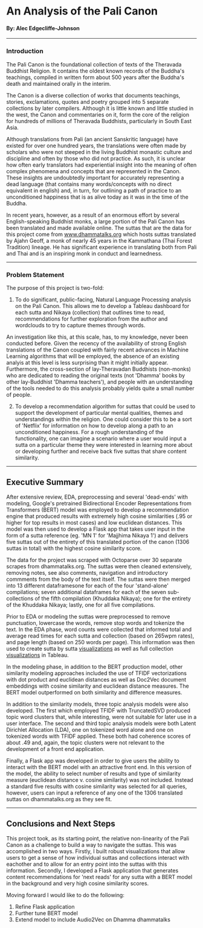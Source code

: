 # **An Analysis of the Pali Canon**

#### By: Alec Edgecliffe-Johnson
---
### **Introduction**

The Pali Canon is the foundational collection of texts of the Theravada Buddhist Religion. It contains the oldest known records of the Buddha's teachings, compiled in written form about 500 years after the Buddha's death and maintained orally in the interim.

The Canon is a diverse collection of works that documents teachings, stories, exclamations, quotes and poetry grouped into 5 separate collections by later compilers. Although it is little known and little studied in the west, the Canon and commentaries on it, form the core of the religion for hundreds of millions of Theravada Buddhists, particularly in South East Asia.

Although translations from Pali (an ancient Sanskritic language) have existed for over one hundred years, the translations were often made by scholars who were not steeped in the living Buddhist monastic culture and discipline and often by those who did not practice. As such, it is unclear how often early translators had experiential insight into the meaning of often complex phenomena and concepts that are represented in the Canon. These insights are undoubtedly important for accurately representing a dead language (that contains many words/concepts with no direct equivalent in english) and, in turn, for outlining a path of practice to an unconditioned happiness that is as alive today as it was in the time of the Buddha.

In recent years, however, as a result of an enormous effort by several English-speaking Buddhist monks, a large portion of the Pali Canon has been translated and made available online. The suttas that are the data for this project come from www.dhammatalks.org which hosts suttas translated by Ajahn Geoff, a monk of nearly 45 years in the Kammathana (Thai Forest Tradition) lineage. He has significant experience in translating both from Pali and Thai and is an inspiring monk in conduct and learnedness.

---
### **Problem Statement**

The purpose of this project is two-fold:
1. To do significant, public-facing, Natural Language Processing analysis on the Pali Canon. This allows me to develop a Tableau dashboard for each sutta and Nikaya (collection) that outlines time to read, recommendations for further exploration from the author and wordclouds to try to capture themes through words.

  An investigation like this, at this scale, has, to my knowledge, never been conducted before. Given the recency of the availability of strong English translations of the Canon coupled with  fairly recent advances in Machine Learning algorithms that will be employed, the absence of an existing analyis at this level is less surprising than it might initially appear. Furthermore, the cross-section of lay-Theravadan Buddhists (non-monks) who are dedicated to reading the original texts (not 'Dhamma' books by other lay-Buddhist 'Dhamma teachers'), and people with an understanding of the tools needed to do this analysis probably yields quite a small number of people.

2. To develop a recommendation algorithm for suttas that could be used to support the development of particular mental qualities, themes and understandings within the religion. One could consider this to be a sort of 'Netflix' for information on how to develop along a path to an unconditioned happiness. For a rough understanding of the functionality, one can imagine a scenario where a user would input a sutta on a particular theme they were interested in learning more about or developing further and receive back five suttas that share content similarity.

---
## **Executive Summary**

After extensive review, EDA, preprocessing and several 'dead-ends' with modeling, Google's pretrained Bidirectional Encoder Representations from Transformers (BERT) model was employed to develop a recommendation engine that produced results with extremely high cosine similarities (.95 or higher for top results in most cases) and low euclidean distances. This model was then used to develop a Flask app that takes user input in the form of a sutta reference (eg. 'MN 1' for 'Majjhima Nikaya 1') and delivers five suttas out of the entirety of this translated portion of the canon (1306 suttas in total) with the highest cosine similarity score.

The data for the project was scraped with Octoparse over 30 separate scrapes from dhammatalks.org. The suttas were then cleaned extensively, removing notes, see also comments, navigation and introductory commments from the body of the text itself. The suttas were then merged into 13 different dataframesone for each of the four 'stand-alone' compilations; seven additional dataframes for each of the seven sub-collections of the fifth compilation (Khuddaka Nikaya); one for the entirety of the Khuddaka Nikaya; lastly, one for all five compilations.

Prior to EDA or modeling the suttas were preprocessed to remove punctuation, lowercase the words, remove stop words and tokenize the text. In the EDA phase, word counts were collected that informed total and average read times for each sutta and collection (based on 265wpm rates), and page length (based on 250 words per page). This information was then used to create sutta by sutta [visualizations](https://public.tableau.com/profile/alec.johnson2268#!/vizhome/SuttaInformation/SuttaView) as well as full collection [visualizations](https://public.tableau.com/profile/alec.johnson2268#!/vizhome/FullSuttaVizualizations/ThePaliCanon) in Tableau.


In the modeling phase, in addition to the BERT production model, other similarity modeling approaches included the use of TFIDF vectorizations with dot product and euclidean distances as well as Doc2Vec document embeddings with cosine similarity and euclidean distance measures. The BERT model outperformed on both similarity and difference measures.

In addition to the similarity models, three topic analysis models were also developed. The first which employed TFIDF with TruncatedSVD produced topic word clusters that, while interesting, were not suitable for later use in a user interface. The second and third topic analysis models were both Latent Dirichlet Allocation (LDA), one on tokenized word alone and one on tokenized words with TFIDF applied. These both had coherence scores of about .49 and, again, the topic clusters were not relevant to the development of a front end application.

Finally, a Flask app was developed in order to give users the ability to interact with the BERT model with an attractive front end. In this version of the model, the ability to select number of results and type of similarity measure (euclidean distance v. cosine similarity) was not included. Instead a standard five results with cosine similarity was selected for all queries, however, users can input a reference of any one of the 1306 translated suttas on dhammatalks.org as they see fit.

---
## **Conclusions and Next Steps**

This project took, as its starting point, the relative non-linearity of the Pali Canon as a challenge to build a way to navigate the suttas. This was accomplished in two ways. Firstly, I built robust visualizations that allow users to get a sense of how individual suttas and collections interact with eachother and to allow for an entry point into the suttas with this information. Secondly, I developed a Flask application that generates content recommendations for 'next reads' for any sutta with a BERT model in the background and very high cosine similarity scores.

Moving forward I would like to do the following:
1. Refine Flask application
2. Further tune BERT model
3. Extend model to include Audio2Vec on Dhamma dhammatalks
